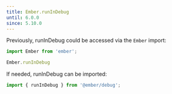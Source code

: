 ```yaml
---
title: Ember.runInDebug
until: 6.0.0
since: 5.10.0
---
```



Previously, runInDebug could be accessed via the `Ember` import:
```js
import Ember from 'ember';

Ember.runInDebug
```

If needed, runInDebug can be imported:
```js
import { runInDebug } from '@ember/debug';
```
